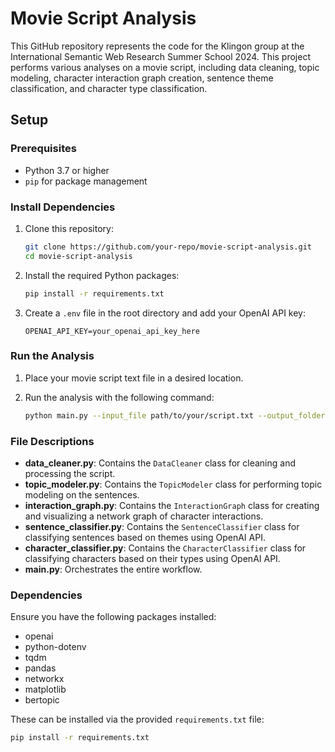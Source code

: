 # Movie Script Analysis
This GitHub repository represents the code for the Klingon group at the International Semantic Web Research Summer School 2024.
This project performs various analyses on a movie script, including data cleaning, topic modeling, character interaction graph creation, sentence theme classification, and character type classification.

## Setup

### Prerequisites

- Python 3.7 or higher
- `pip` for package management

### Install Dependencies

1. Clone this repository:
    ```bash
    git clone https://github.com/your-repo/movie-script-analysis.git
    cd movie-script-analysis
    ```

2. Install the required Python packages:
    ```bash
    pip install -r requirements.txt
    ```

3. Create a `.env` file in the root directory and add your OpenAI API key:
    ```plaintext
    OPENAI_API_KEY=your_openai_api_key_here
    ```

### Run the Analysis

1. Place your movie script text file in a desired location.

2. Run the analysis with the following command:
    ```bash
    python main.py --input_file path/to/your/script.txt --output_folder path/to/output_folder
    ```

### File Descriptions

- **data_cleaner.py**: Contains the `DataCleaner` class for cleaning and processing the script.
- **topic_modeler.py**: Contains the `TopicModeler` class for performing topic modeling on the sentences.
- **interaction_graph.py**: Contains the `InteractionGraph` class for creating and visualizing a network graph of character interactions.
- **sentence_classifier.py**: Contains the `SentenceClassifier` class for classifying sentences based on themes using OpenAI API.
- **character_classifier.py**: Contains the `CharacterClassifier` class for classifying characters based on their types using OpenAI API.
- **main.py**: Orchestrates the entire workflow.

### Dependencies

Ensure you have the following packages installed:

- openai
- python-dotenv
- tqdm
- pandas
- networkx
- matplotlib
- bertopic

These can be installed via the provided `requirements.txt` file:
```bash
pip install -r requirements.txt
